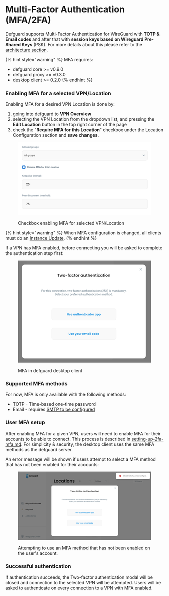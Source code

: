 # Multi-Factor Authentication (MFA/2FA)

Defguard supports Multi-Factor Authentication for WireGuard with **TOTP & Email codes** and after that with **session keys based on Wireguard Pre-Shared Keys** (PSK). For more details about this please refer to the [architecture section](architecture.md).

{% hint style="warning" %}
MFA requires:

* defguard core >= v0.9.0
* defguard proxy >= v0.3.0
* desktop client >= 0.2.0
{% endhint %}

### Enabling MFA for a selected VPN/Location

Enabling MFA for a desired VPN Location is done by:

1. going into defguard to **VPN Overview**
2. selecting the VPN Location from the dropdown list, and pressing the **Edit Location** button in the top right corner of the page
3. check the "**Require MFA for this Location**" checkbox under the Location Configuration section and **save changes**.

<figure><img src="../../.gitbook/assets/Screenshot 2024-01-22 at 15.10.27.png" alt=""><figcaption><p>Checkbox enabling MFA for selected VPN/Location</p></figcaption></figure>

{% hint style="warning" %}
When MFA configuration is changed, all clients must do an [Instance Update](update-instance.md).
{% endhint %}

If a VPN has MFA enabled, before connecting you will be asked to complete the authentication step first:&#x20;

<figure><img src="../../.gitbook/assets/defguard-client-mfa-modal.png" alt=""><figcaption><p>MFA in defguard desktop client</p></figcaption></figure>

### Supported MFA methods

For now, MFA is only available with the following methods:

* TOTP - Time-based one-time password
* Email - requires [SMTP to be configured](../setting-up-smtp-for-email-notifications.md)

### User MFA setup

After enabling MFA for a given VPN, users will need to enable MFA for their accounts to be able to connect. This process is described in [setting-up-2fa-mfa.md](../setting-up-2fa-mfa.md "mention"). For simplicity & security, the desktop client uses the same MFA methods as the defguard server.

An error message will be shown if users attempt to select a MFA method that has not been enabled for their accounts:

<figure><img src="../../.gitbook/assets/defguard-client-mfa-not-configured.png" alt=""><figcaption><p>Attempting to use an MFA method that has not been enabled on the user's account.</p></figcaption></figure>

### Successful authentication

If authentication succeeds, the Two-factor authentication modal will be closed and connection to the selected VPN will be attempted. Users will be asked to authenticate on every connection to a VPN with MFA enabled.
